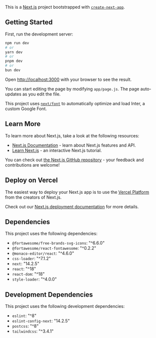 This is a [Next.js](https://nextjs.org/) project bootstrapped with [`create-next-app`](https://github.com/vercel/next.js/tree/canary/packages/create-next-app).

## Getting Started

First, run the development server:

```bash
npm run dev
# or
yarn dev
# or
pnpm dev
# or
bun dev
```

Open [http://localhost:3000](http://localhost:3000) with your browser to see the result.

You can start editing the page by modifying `app/page.js`. The page auto-updates as you edit the file.

This project uses [`next/font`](https://nextjs.org/docs/basic-features/font-optimization) to automatically optimize and load Inter, a custom Google Font.

## Learn More

To learn more about Next.js, take a look at the following resources:

- [Next.js Documentation](https://nextjs.org/docs) - learn about Next.js features and API.
- [Learn Next.js](https://nextjs.org/learn) - an interactive Next.js tutorial.

You can check out [the Next.js GitHub repository](https://github.com/vercel/next.js/) - your feedback and contributions are welcome!

## Deploy on Vercel

The easiest way to deploy your Next.js app is to use the [Vercel Platform](https://vercel.com/new?utm_medium=default-template&filter=next.js&utm_source=create-next-app&utm_campaign=create-next-app-readme) from the creators of Next.js.

Check out our [Next.js deployment documentation](https://nextjs.org/docs/deployment) for more details.

## Dependencies

This project uses the following dependencies:

- `@fortawesome/free-brands-svg-icons`: "^6.6.0"
- `@fortawesome/react-fontawesome`: "^0.2.2"
- `@monaco-editor/react`: "^4.6.0"
- `css-loader`: "^7.1.2"
- `next`: "14.2.5"
- `react`: "^18"
- `react-dom`: "^18"
- `style-loader`: "^4.0.0"

## Development Dependencies

This project uses the following development dependencies:

- `eslint`: "^8"
- `eslint-config-next`: "14.2.5"
- `postcss`: "^8"
- `tailwindcss`: "^3.4.1"
